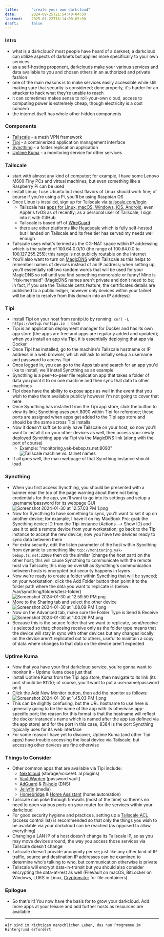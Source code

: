 ```yaml
---
title:      "create your own darkcloud"
date:       2024-09-25T21:54:40-04:00
lastmod:    2025-01-22T16:14:00-05:00
draft:      false
---
```


### Intro

- what is a darkcloud? most people have heard of a darknet; a darkcloud can utilize aspects of darknets but applies more specifically to your own services
- as a self-hosting proponent, darkclouds make your various services and data available to you and chosen others in an authorized and private fashion
- one of the main reasons is to make services easily accessible while still making sure that security is considered; done properly, it's harder for an attacker to hack what they're unable to reach
- it can sometimes makes sense to roll-your-own cloud, access to computing power is extremely cheap, though electricity is a cost concern
- the internet itself has whole other hidden components

### Components

- [Tailscale](https://tailscale.com/) - a mesh VPN framework
- [Tipi](https://runtipi.io/) - a containerized application management interface
- [Syncthing](https://syncthing.net/) - a folder replication application
- [Uptime Kuma](https://uptime.kuma.pet/) - a monitoring service for other services

### Tailscale

- start with almost any kind of computer; for example, I have some Lenovo M600 Tiny PCs and virtual machines, but even something like a Raspberry Pi can be used
- Install Linux; I use Ubuntu but most flavors of Linux should work fine; of course if you're using a Pi, you'll be using Raspbian OS
- Once Linux is installed, sign up for Tailscale via [tailscale.com/login](https://login.tailscale.com/login)
  - Tailscale has [apps for Linux, macOS, Windows, iOS, Android](https://tailscale.com/download), even Apple's tvOS as of recently; as a personal user of Tailscale, I sign into it with GitHub
  - Tailscale is based off of [WireGuard](https://www.wireguard.com/)
  - there are other platforms like [Headscale](https://headscale.net/running-headscale-linux/) which is fully self-hosted but I landed on Tailscale and its free tier has served my needs well enough
- Tailscale uses what's termed as the CG-NAT space within IP addressing which is the subnet of 100.64.0.0/10 (the range of 100.64.0.0 to 100.127.255.255); this range is not publicly routable on the Internet
- You'll also want to turn on [MagicDNS](https://tailscale.com/kb/1081/magicdns) within Tailscale as this helps to remember names of devices instead of an IP address; when setting up, you'll essentially roll two random words that will be used for your MagicDNS so roll until you find something memorable or funny! Mine is "risk-mermaid" (MagicDNS names aren't private and don't need to be; in fact, if you use the Tailscale certs feature, the certificates details are published to a public ledger, however only devices within your tailnet will be able to resolve from this domain into an IP address)

### Tipi

- Install Tipi on your host from runtipi.io by running:
  `curl -L https://setup.runtipi.io | bash`
- Tipi is an application deployment manager for Docker and has its own app store (the apps are free and apps are regularly added and updated); when you install an app via Tipi, it is essentially deploying that app via Docker
- Once Tipi has installed, go to the machine's Tailscale hostname or IP address in a web browser, which will ask to initially setup a username and password to access Tipi
- Once logged in, you can go to the Apps tab and search for an app you'd like to install; we'll install Syncthing as an example
- Syncthing is a peer-to-peer file replication app that takes a folder of data you point it to on one machine and then sync that data to other machines
- Tipi does have the ability to expose apps as well in the event that you wish to make them available publicly however I'm not going to cover that here
- Once Syncthing has installed from the Tipi app store, click the button to view its link; Syncthing uses port 8090 within Tipi for reference; these ports are assigned when apps get added to the Tipi app store and should be the same across Tipi installs
- Now it doesn't suffice to only have Tailscale on your host, so now you'll want to install it on your other devices as well, then access your newly deployed Syncthing app via Tipi via the MagicDNS link (along with the port of course)
  - Example: "monitoring.yak-bebop.ts.net:8090"
  ![Tailscale machine vs. tailnet names](/posts/darkcloud/f257b0cee848fdce77be199da6774e8c7299d914.png)
- If all goes well, the main webpage of that Syncthing instance should load

### Syncthing

- When you first access Syncthing, you should be presented with a banner near the top of the page warning about there not being credentials for the app, you'll want to go into its settings and setup a username/password for its webpage GUI![Screenshot 2024-01-30 at 12.57.03 PM 1.png](/posts/darkcloud/07efea6349436e6f85fdde2fa6644214ec3eb72f.png)
- Now for Syncthing to have something to sync, you'll want to set it up on another device; for example, I have it on my MacBook Pro; grab the Syncthing device ID from the Tipi instance (Actions --\> Show ID) and use it to add a remote device from your workstation; go back to the Tipi instance to accept the new device; now you have two devices ready to sync data between them
- For extra security, edit the listen parameter of the host within Syncthing from dynamic to something like `tcp://monitoring.yak-bebop.ts.net:22000` then do the similar (change the host part) on the other host; this will cause Syncthing to communicate with the remote host via Tailscale; this may be overkill as Syncthing's communication between hosts is encrypted but security happens in layers
- Now we're ready to create a folder within Syncthing that will be synced; on your workstation, click the Add Folder button then point it to the folder path where the data you want to replicate is (below: /var/syncthing/folders/test-folder)![Screenshot 2024-01-30 at 12.59.59 PM.png](/posts/darkcloud/2.png)
- Move to the Sharing tab and select the other device
![Screenshot 2024-01-30 at 1.08.09 PM 1.png](/posts/darkcloud/342d44e51cc458f63ba3bb213f3cae7bbd1b5339.png)
- Now on the Advanced tab, make sure the Folder Type is Send & Receive
![Screenshot 2024-01-30 at 1.00.26 PM.png](/posts/darkcloud/1.png)
- Because this is the source folder that we want to replicate, send/receive is selected so that; choosing receive only as the folder type means that the device will stay in sync with other devices but any changes locally on the device aren't replicated out to others, useful to maintain a copy of data where changes to that data on the device aren't expected

### Uptime Kuma

- Now that you have your first darkcloud service, you're gonna want to monitor it - Uptime Kuma does just that!
- Install Uptime Kuma from the Tipi app store, then navigate to its link (its port should be 8125); of course, you'll want to put a username/password on it
- Click the Add New Monitor button, then add the monitor as follows:![Screenshot 2024-01-30 at 1.45.03 PM 1.png](/posts/darkcloud/a6f82ef418be9f522bba4a632d8104a6a81cdf6d.png)
- This can be slightly confusing, but the URL hostname to use here is generally going to be the name of the app with its otherwise app-specific port; the reason for this format is that the hostname will reflect the docker instance's name which is named after the app (as defined via the app store) and for the port in this case, 8384 is the port Syncthing typically uses for its web interface
- For some reason I have yet to discover, Uptime Kuma (and other Tipi apps) have trouble accessing the local device via Tailscale, but accessing other devices are fine otherwise

### Things to Consider

- Other common apps that are available via Tipi include:
  - [Nextcloud](https://nextcloud.com/) (storage/voice/et. al plugins)
  - [VaultWarden](https://github.com/dani-garcia/vaultwarden) (password vault)
  - [AdGuard](https://adguard.com) & [Pi-hole](https://pi-hole.net/) (DNS)
  - [Jellyfin](https://jellyfin.org/) (media)
  - [Homebridge](https://homebridge.io/) & [Home Assistant](https://www.home-assistant.io/) (home automation)
- Tailscale can poke through firewalls (most of the time) so there's no need to open various ports on your router for the services within your darkcloud
- For good security hygiene and practices, setting up a [Tailscale ACL](https://tailscale.com/kb/1018/acls) (access control list) is recommended so that only the things you wish to be available via your darkcloud can be reached (as opposed to allow everything)
- Changing a LAN IP of a host doesn't change its Tailscale IP, so as you may move devices around, the way you access those services via Tailscale doesn't change
- Tailscale doesn't provide anonymity per se; just like any other kind of IP traffic, source and destination IP addresses can be examined to determine who's talking to who, but communication otherwise is private
- Tailscale will encrypt data-in-transit but you should also consider encrypting the data-at-rest as well (FileVault on macOS, BitLocker on Windows, LUKS in Linux, [Cryptomator](https://cryptomator.org/) for file containers)

### Epilogue

- So that's it! You now have the basis for to grow your darkcloud. Add more apps at your leisure and add further hosts as resources are available

---

    Wir sind im richtigen menschlichen Leben, das nun Programme im Hintergrund erfordert
